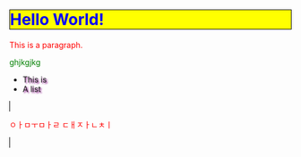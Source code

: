 <!-- CSS media query on a link element -->
<html>
<head>
<script type="text/javascript">
var img = new Image();

// 변수
// 스크롤될 이미지, 방향, 속도를 바꾸려면 변수값을 바꾼다.
//icon.src= 'https://github.com/soyoartgallery/escape.com/blob/master/IMG_1380.PNG';
img.src = 'https://mdn.mozillademos.org/files/4553/Capitan_Meadows,_Yosemite_National_Park.jpg';
var CanvasXSize = 800;
var CanvasYSize = 200;
var speed = 1; // 값이 작을 수록 빨라진다
var scale = 1.05;
var y = -4.5; // 수직 옵셋

// 주요 프로그램

var dx = 10;
var iconW;
var iconH;
var imgW;
var imgH;
var x = 0;
var clearX;
var clearY;
var ctx;

img.onload = function() {
    imgW = img.width*scale;
    imgH = img.height*scale;
   // iconW = icon.width*scale;
   // iconH = icon.height*scale;
    if (imgW > CanvasXSize) { x = CanvasXSize-imgW; } // 캔버스보다 큰 이미지
    if (imgW > CanvasXSize) { clearX = imgW; } // 캔버스보다 큰 이미지
    else { clearX = CanvasXSize; }
    if (imgH > CanvasYSize) { clearY = imgH; } // 캔버스보다 큰 이미지
    else { clearY = CanvasYSize; }
    // 캔버스 요소 얻기
    ctx = document.getElementById('canvas').getContext('2d');
    // 새로 그리기 속도 설정
    return setInterval(draw, speed);
}

function draw() {
    // 캔버스를 비운다
    ctx.clearRect(0,0,clearX,clearY);
    // 이미지가 캔버스보다 작거나 같다면 (If image is <= Canvas Size)
    if (imgW <= CanvasXSize) {
        // 재설정, 처음부터 시작
        if (x > (CanvasXSize)) { x = 0; }
        // 추가 이미지 그리기
        if (x > (CanvasXSize-imgW)) { ctx.drawImage(img,x-CanvasXSize+1,y,imgW,imgH); }
    }
    // 이미지가 캔버스보다 크다면 (If image is > Canvas Size)
    else {
        // 재설정, 처음부터 시작
        if (x > (CanvasXSize)) { x = CanvasXSize-imgW; }
        // 추가 이미지 그리기
        if (x > (CanvasXSize-imgW)) { ctx.drawImage(img,x-imgW+1,y,imgW,imgH); }
    }
    // 이미지 그리기
    ctx.drawImage(img,x,y,imgW,imgH);
    //ctx.drawImage(icon,x,y,iconW,iconH);
    // 움직임 정도
    x += dx;
}
</script>
<style>
canvas { 
border: 1px solid black;
}
h1 {
  color: blue;
  background-color: yellow;
  border: 1px solid black;
}

p {
  color: red;
}

li {
  text-shadow: 2px 2px 3px purple;
}
p2 {
  color: green;
}

</style>
</head>
<body>
<h1>Hello World!</h1>

<p>This is a paragraph.</p>
<p2>ghjkgjkg</p2>

<ul>
  <li>This is</li>
  <li>A list</li>
</ul>
<canvas id="canvas" width="800" height="200">
<p>ㅇㅏㅁㅜㅁㅏㄹ ㄷㅐㅈㅏㄴㅊㅣ</p>
</canvas>
</body>
</html>
